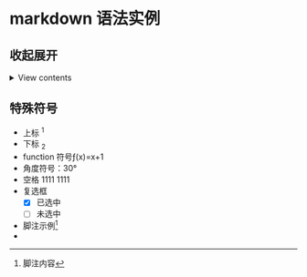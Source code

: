 # markdown 语法实例

## 收起展开

<details>
<summary>View contents</summary>
* 1
* 2
* 3

</details>

## 特殊符号

- 上标 <sup>1</sup>
- 下标 <sub>2</sub>
- function 符号&fnof;(x)=x+1
- 角度符号：30&deg;
- 空格   1111&nbsp;1111
- 复选框
  - [x] 已选中
  - [ ] 未选中
-  脚注示例[^1] 
- [^1]: 脚注内容
